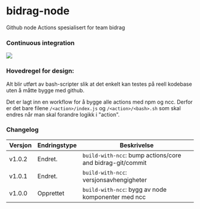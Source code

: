 # bidrag-node
Github node Actions spesialisert for team bidrag

### Continuous integration
![](https://github.com/navikt/bidrag-node/workflows/build%20actions/badge.svg)

### Hovedregel for design:
Alt blir utført av bash-scripter slik at det enkelt kan testes på reell kodebase uten å måtte bygge med github.

Det er lagt inn en workflow for å bygge alle actions med npm og ncc. Derfor er det bare filene `/<action>/index.js` og `/<action>/<bash>.sh` som skal
endres når man skal forandre logikk i "action".

### Changelog

Versjon | Endringstype | Beskrivelse
--------|--------------|------------
v1.0.2  | Endret.      | `build-with-ncc`: bump actions/core and bidrag-git/commit
v1.0.1  | Endret.      | `build-with-ncc`: versjonsavhengigheter
v1.0.0  | Opprettet    | `build-with-ncc`: bygg av node komponenter med ncc
